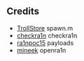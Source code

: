 ## Credits
- [TrollStore](https://github.com/opa334/TrollStore) spawn.m
- [checkra1n](https://checkra.in/) checkra1n
- [ra1npoc15](https://github.com/kok3shidoll/ra1npoc) payloads
- [mineek](https://github.com/mineek/openra1n) openra1n
